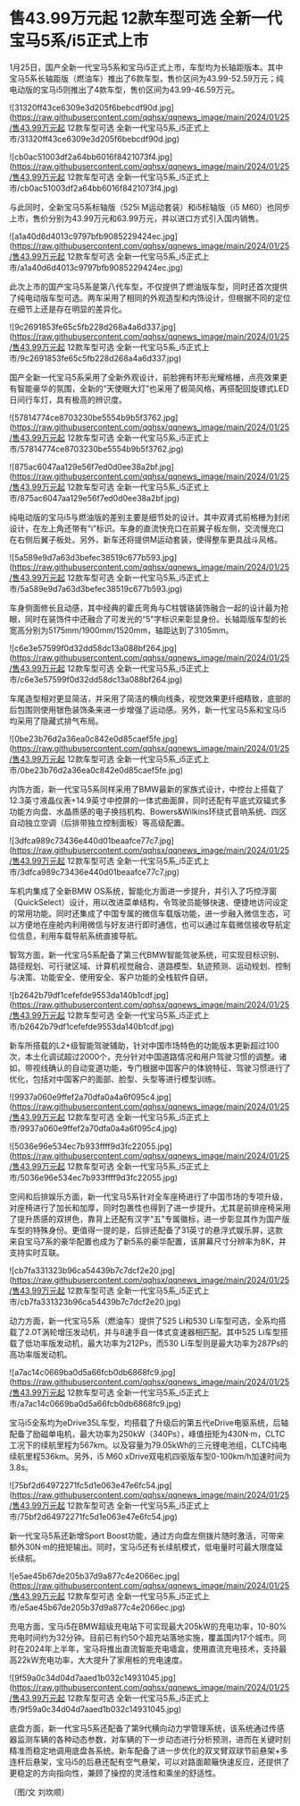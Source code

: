 # 售43.99万元起 12款车型可选 全新一代宝马5系/i5正式上市

1月25日，国产全新一代宝马5系和宝马i5正式上市，车型均为长轴距版本。其中宝马5系长轴距版（燃油车）推出了6款车型，售价区间为43.99-52.59万元；纯电动版的宝马i5则推出了4款车型，售价区间为43.99-46.59万元。

![31320ff43ce6309e3d205f6bebcdf90d.jpg](https://raw.githubusercontent.com/qqhsx/qqnews_image/main/2024/01/25/售43.99万元起 12款车型可选 全新一代宝马5系_i5正式上市/31320ff43ce6309e3d205f6bebcdf90d.jpg)

![cb0ac51003df2a64bb6016f8421073f4.jpg](https://raw.githubusercontent.com/qqhsx/qqnews_image/main/2024/01/25/售43.99万元起 12款车型可选 全新一代宝马5系_i5正式上市/cb0ac51003df2a64bb6016f8421073f4.jpg)

与此同时，全新宝马5系标轴版（525i M运动套装）和i5标轴版（i5
M60）也同步上市，售价分别为43.99万元和63.99万元，并以进口方式引入国内销售。

![a1a40d6d4013c9797bfb9085229424ec.jpg](https://raw.githubusercontent.com/qqhsx/qqnews_image/main/2024/01/25/售43.99万元起 12款车型可选 全新一代宝马5系_i5正式上市/a1a40d6d4013c9797bfb9085229424ec.jpg)

此次上市的国产宝马5系是第八代车型，不仅提供了燃油版车型，同时还首次提供了纯电动版车型可选。两车采用了相同的外观造型和内饰设计，但根据不同的定位在细节上还是存在明显的差异化。

![9c2691853fe65c5fb228d268a4a6d337.jpg](https://raw.githubusercontent.com/qqhsx/qqnews_image/main/2024/01/25/售43.99万元起 12款车型可选 全新一代宝马5系_i5正式上市/9c2691853fe65c5fb228d268a4a6d337.jpg)

国产全新一代宝马5系采用了全新外观设计，前脸拥有环形光耀格栅，点亮效果更有智能豪华的氛围，全新的“天使眼大灯”也采用了极简风格，再搭配回旋镖式LED日间行车灯，具有极高的辨识度。

![57814774ce8703230be5554b9b5f3762.jpg](https://raw.githubusercontent.com/qqhsx/qqnews_image/main/2024/01/25/售43.99万元起 12款车型可选 全新一代宝马5系_i5正式上市/57814774ce8703230be5554b9b5f3762.jpg)

![875ac6047aa129e56f7ed0d0ee38a2bf.jpg](https://raw.githubusercontent.com/qqhsx/qqnews_image/main/2024/01/25/售43.99万元起 12款车型可选 全新一代宝马5系_i5正式上市/875ac6047aa129e56f7ed0d0ee38a2bf.jpg)

纯电动版的宝马i5与燃油版的差别主要是细节处的设计。其中双肾式前格栅为封闭设计，在左上角还带有“i”标识。车身的直流快充口在前翼子板左侧，交流慢充口在右侧后翼子板处。另外，新车还将提供M运动套装，使得整车更具战斗风格。

![5a589e9d7a63d3befec38519c677b593.jpg](https://raw.githubusercontent.com/qqhsx/qqnews_image/main/2024/01/25/售43.99万元起 12款车型可选 全新一代宝马5系_i5正式上市/5a589e9d7a63d3befec38519c677b593.jpg)

车身侧面修长且动感，其中经典的霍氏弯角与C柱镀铬装饰融合一起的设计最为抢眼，同时在装饰件中还融合了可发光的“5”字标识来彰显身份。长轴距版车型的长宽高分别为5175mm/1900mm/1520mm，轴距达到了3105mm。

![c6e3e57599f0d32dd58dc13a088bf264.jpg](https://raw.githubusercontent.com/qqhsx/qqnews_image/main/2024/01/25/售43.99万元起 12款车型可选 全新一代宝马5系_i5正式上市/c6e3e57599f0d32dd58dc13a088bf264.jpg)

车尾造型相对更显简洁，并采用了简洁的横向线条，视觉效果更纤细精致，底部的后包围则使用银色装饰条来进一步增强了运动感。另外，新一代宝马5系和宝马i5均采用了隐藏式排气布局。

![0be23b76d2a36ea0c842e0d85caef5fe.jpg](https://raw.githubusercontent.com/qqhsx/qqnews_image/main/2024/01/25/售43.99万元起 12款车型可选 全新一代宝马5系_i5正式上市/0be23b76d2a36ea0c842e0d85caef5fe.jpg)

内饰方面，新一代宝马5系同样采用了BMW最新的家族式设计，中控台上搭载了12.3英寸液晶仪表+14.9英寸中控屏的一体式曲面屏，同时还配有平底式双辐式多功能方向盘、水晶质感的电子换挡机构、Bowers&Wilkins环绕式音响系统、四区自动独立空调（后排带独立控制面板）等高级配置。

![3dfca989c73436e440d01beaafce77c7.jpg](https://raw.githubusercontent.com/qqhsx/qqnews_image/main/2024/01/25/售43.99万元起 12款车型可选 全新一代宝马5系_i5正式上市/3dfca989c73436e440d01beaafce77c7.jpg)

车机内集成了全新BMW
OS系统，智能化方面进一步提升，并引入了巧控浮窗（QuickSelect）设计，用以改进菜单结构，令驾驶员能够快速、便捷地访问设定的常用功能。同时还集成了中国专属的微信车载版功能，进一步融入微信生态，可以方便地在座舱内利用微信与好友进行即时通信，也可以通过车载微信接收导航定位信息，利用车载导航系统直接导航。

智驾方面，新一代宝马5系配备了第三代BMW智能驾驶系统，可实现目标识别、路径规划、可行驶区域、计算机视觉融合、道路模型、轨迹预测、运动规划、控制与决策、功能安全、使用安全、客户功能的全栈软件自研。

![b2642b79df1cefefde9553da140b1cdf.jpg](https://raw.githubusercontent.com/qqhsx/qqnews_image/main/2024/01/25/售43.99万元起 12款车型可选 全新一代宝马5系_i5正式上市/b2642b79df1cefefde9553da140b1cdf.jpg)

新车所搭载的L2+级智能驾驶辅助，针对中国市场特色的功能版本更新超过100次，本土化调试超过2000个，充分针对中国道路情况和用户驾驶习惯的调整。诸如，带视线确认的自动变道功能，专门根据中国客户的体貌特征、驾驶习惯进行了优化，包括对中国客户的面部、脸型、头型等进行模型训练。

![9937a060e9ffef2a70dfa0a4a6f095c4.jpg](https://raw.githubusercontent.com/qqhsx/qqnews_image/main/2024/01/25/售43.99万元起 12款车型可选 全新一代宝马5系_i5正式上市/9937a060e9ffef2a70dfa0a4a6f095c4.jpg)

![5036e96e534ec7b933ffff9d3fc22055.jpg](https://raw.githubusercontent.com/qqhsx/qqnews_image/main/2024/01/25/售43.99万元起 12款车型可选 全新一代宝马5系_i5正式上市/5036e96e534ec7b933ffff9d3fc22055.jpg)

空间和后排娱乐方面，新一代宝马5系针对全车座椅进行了中国市场的专项升级，对座椅进行了加长和加厚，同时包裹性也得到了进一步提升。尤其是前排座椅采用了提升质感的双拼色，靠背上还配有汉字“五”专属徽标，进一步彰显其作为国产版车型的特殊身份。更值得一提的是，后排还配备了31英寸的悬浮式娱乐屏，这款来自宝马7系的豪华配置也成为了新5系的豪华配置，该屏幕尺寸分辨率为8K，并支持实时互联。

![cb7fa331323b96ca54439b7c7dcf2e20.jpg](https://raw.githubusercontent.com/qqhsx/qqnews_image/main/2024/01/25/售43.99万元起 12款车型可选 全新一代宝马5系_i5正式上市/cb7fa331323b96ca54439b7c7dcf2e20.jpg)

动力方面，新一代宝马5系（燃油车）提供了525 Li和530 Li车型可选，全系均搭载了2.0T涡轮增压发动机，并与8速手自一体式变速器相匹配。其中525
Li车型搭载了低功率版发动机，最大功率为212Ps，而530 Li车型则是最大功率为287Ps的高功率版发动机。

![a7ac14c0669ba0d5a66fcb0db6868fc9.jpg](https://raw.githubusercontent.com/qqhsx/qqnews_image/main/2024/01/25/售43.99万元起 12款车型可选 全新一代宝马5系_i5正式上市/a7ac14c0669ba0d5a66fcb0db6868fc9.jpg)

宝马i5全系均为eDrive35L车型，均搭载了升级后的第五代eDrive电驱系统，后轴配备了励磁单电机，最大功率为250kW（340Ps），峰值扭矩为430N·m，CLTC工况下的续航里程为567km。以及容量为79.05kWh的三元锂电池组，CLTC纯电续航里程536km。另外，i5
M60 xDrive双电机四驱版车型0-100km/h加速时间为3.8s。

![75bf2d64972271fc5d1e063e47e6fc54.jpg](https://raw.githubusercontent.com/qqhsx/qqnews_image/main/2024/01/25/售43.99万元起 12款车型可选 全新一代宝马5系_i5正式上市/75bf2d64972271fc5d1e063e47e6fc54.jpg)

新一代宝马5系还新增Sport
Boost功能，通过方向盘左侧拨片随时激活，可带来额外30N·m的扭矩输出。同时，宝马i5还有长续航模式，低电量时可最大限度延长续航。

![e5ae45b67de205b37d9a877c4e2066ec.jpg](https://raw.githubusercontent.com/qqhsx/qqnews_image/main/2024/01/25/售43.99万元起 12款车型可选 全新一代宝马5系_i5正式上市/e5ae45b67de205b37d9a877c4e2066ec.jpg)

充电方面，宝马i5在BMW超级充电站下可实现最大205kW的充电功率，10-80%充电时间约为32分钟。目前已有约50个超充站落地实施，覆盖国内17个城市。同时在2024年上半年，宝马将推出直流智能充电墙盒，使用直流充电技术，支持最高22kW充电功率，大大提升了家用桩的充电速度。

![9f59a0c34d04d7aaed1b032c14931045.jpg](https://raw.githubusercontent.com/qqhsx/qqnews_image/main/2024/01/25/售43.99万元起 12款车型可选 全新一代宝马5系_i5正式上市/9f59a0c34d04d7aaed1b032c14931045.jpg)

底盘方面，新一代宝马5系还配备了第9代横向动力学管理系统，该系统通过传感器监测车辆的各种动态参数，对车辆的下一步动态进行分析预测，进而在关键时刻精准而稳定地调用底盘各系统。新车配备了进一步优化的双叉臂双球节前悬架+多连杆后悬架，宝马i5的后悬还配有空气悬架，可以对路面颠簸快速反应，还提供了更稳定的方向指向性，兼顾了操控的灵活性和乘坐的舒适性。

（图/文 刘坎顺）

